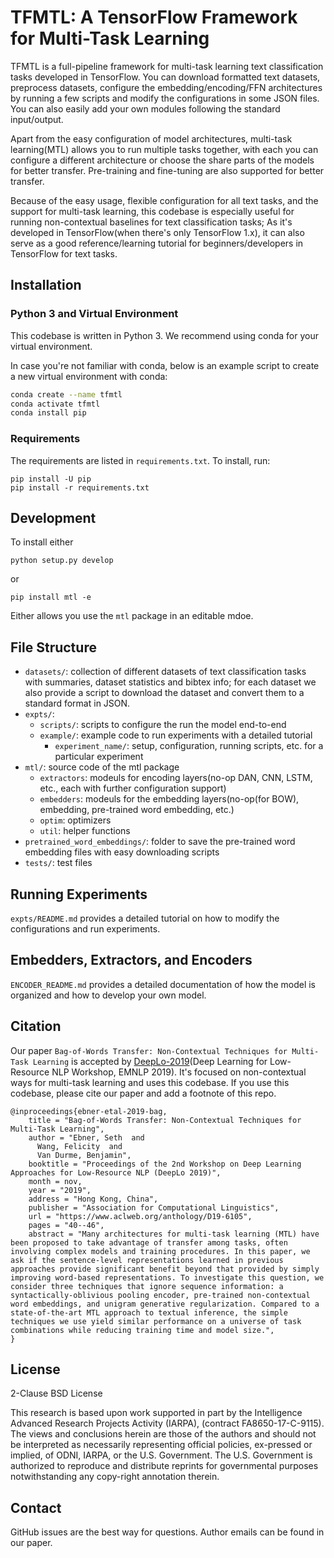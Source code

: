 # TFMTL: A TensorFlow Framework for Multi-Task Learning

TFMTL is a full-pipeline framework for multi-task learning text classification tasks developed in TensorFlow. You can download formatted text datasets, preprocess datasets, configure the embedding/encoding/FFN architectures by running a few scripts and modify the configurations in some JSON files. You can also easily add your own modules following the standard input/output. 

Apart from the easy configuration of model architectures, multi-task learning(MTL) allows you to run multiple tasks together, with each you can configure a different architecture or choose the share parts of the models for better transfer. Pre-training and fine-tuning are also supported for better transfer.  

Because of the easy usage, flexible configuration for all text tasks, and the support for multi-task learning, this codebase is especially useful for running non-contextual baselines for text classification tasks; As it's developed in TensorFlow(when there's only TensorFlow 1.x), it can also serve as a good reference/learning tutorial for beginners/developers in TensorFlow for text tasks.  

## Installation

### Python 3 and Virtual Environment
This codebase is written in Python 3. We recommend using conda for your virtual environment. 

In case you're not familiar with conda, below is an example script to create a new virtual environment with conda:
```bash
conda create --name tfmtl
conda activate tfmtl
conda install pip
```

### Requirements

The requirements are listed in `requirements.txt`. To install, run:
```
pip install -U pip
pip install -r requirements.txt
```

## Development

To install either

```python setup.py develop```

or 

```pip install mtl -e```

Either allows you use the `mtl` package in an editable mdoe. 


## File Structure

- `datasets/`: collection of different datasets of text classification tasks with summaries, dataset statistics and bibtex info; for each dataset we also provide a script to download the dataset and convert them to a standard format in JSON. 
- `expts/`:
  - `scripts/`: scripts to configure the run the model end-to-end
  - `example/`: example code to run experiments with a detailed tutorial
    - `experiment_name/`: setup, configuration, running scripts, etc. for a particular experiment
- `mtl/`: source code of the mtl package
    - `extractors`: modeuls for encoding layers(no-op DAN, CNN, LSTM, etc., each with further configuration support)
    - `embedders`: modeuls for the embedding layers(no-op(for BOW), embedding, pre-trained word embedding, etc.)
    - `optim`: optimizers
    - `util`: helper functions
- `pretrained_word_embeddings/`: folder to save the pre-trained word embedding files with easy downloading scripts
- `tests/`: test files


## Running Experiments

`expts/README.md` provides a detailed tutorial on how to modify the configurations and run experiments.


## Embedders, Extractors, and Encoders
`ENCODER_README.md` provides a detailed documentation of how the model is organized and how to develop your own model. 


## Citation
Our paper `Bag-of-Words Transfer: Non-Contextual Techniques for Multi-Task Learning` is accepted by [DeepLo-2019](https://sites.google.com/view/deeplo19/home)(Deep Learning for Low-Resource NLP Workshop, EMNLP 2019). It's focused on non-contextual ways for multi-task learning and uses this codebase. If you use this codebase, please cite our paper and add a footnote of this repo.


```
@inproceedings{ebner-etal-2019-bag,
    title = "Bag-of-Words Transfer: Non-Contextual Techniques for Multi-Task Learning",
    author = "Ebner, Seth  and
      Wang, Felicity  and
      Van Durme, Benjamin",
    booktitle = "Proceedings of the 2nd Workshop on Deep Learning Approaches for Low-Resource NLP (DeepLo 2019)",
    month = nov,
    year = "2019",
    address = "Hong Kong, China",
    publisher = "Association for Computational Linguistics",
    url = "https://www.aclweb.org/anthology/D19-6105",
    pages = "40--46",
    abstract = "Many architectures for multi-task learning (MTL) have been proposed to take advantage of transfer among tasks, often involving complex models and training procedures. In this paper, we ask if the sentence-level representations learned in previous approaches provide significant benefit beyond that provided by simply improving word-based representations. To investigate this question, we consider three techniques that ignore sequence information: a syntactically-oblivious pooling encoder, pre-trained non-contextual word embeddings, and unigram generative regularization. Compared to a state-of-the-art MTL approach to textual inference, the simple techniques we use yield similar performance on a universe of task combinations while reducing training time and model size.",
}
```

## License
2-Clause BSD License

This research is based upon work supported in part by the Intelligence Advanced Research Projects Activity (IARPA), (contract FA8650-17-C-9115). The views and conclusions herein are those of the authors and should not be interpreted as necessarily representing official policies, ex-pressed or implied, of ODNI, IARPA, or the U.S. Government. The U.S. Government is authorized to reproduce and distribute reprints for governmental purposes notwithstanding any copy-right annotation therein.

## Contact
GitHub issues are the best way for questions. Author emails can be found in our paper. 
